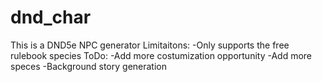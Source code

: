 # dnd_char
This is a DND5e NPC generator
Limitaitons:
  -Only supports the free rulebook species
ToDo:
  -Add more costumization opportunity
  -Add more speces
  -Background story generation
